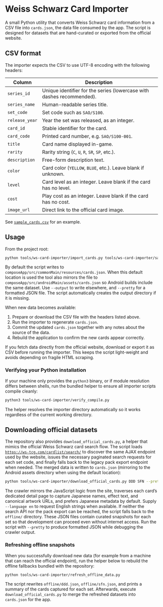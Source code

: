# Weiss Schwarz Card Importer

A small Python utility that converts Weiss Schwarz card information from a CSV file into
`cards.json`, the data file consumed by the app. The script is designed for datasets that are
hand-curated or exported from the official website.

## CSV format

The importer expects the CSV to use UTF-8 encoding with the following headers:

| Column         | Description |
| -------------- | ----------- |
| `series_id`    | Unique identifier for the series (lowercase with dashes recommended). |
| `series_name`  | Human-readable series title. |
| `set_code`     | Set code such as `SAO/S100`. |
| `release_year` | Year the set was released, as an integer. |
| `card_id`      | Stable identifier for the card. |
| `card_code`    | Printed card number, e.g. `SAO/S100-001`. |
| `title`        | Card name displayed in-game. |
| `rarity`       | Rarity string (`C`, `U`, `R`, `SR`, `SP`, etc.). |
| `description`  | Free-form description text. |
| `color`        | Card color (`YELLOW`, `BLUE`, etc.). Leave blank if unknown. |
| `level`        | Card level as an integer. Leave blank if the card has no level. |
| `cost`         | Play cost as an integer. Leave blank if the card has no cost. |
| `image_url`    | Direct link to the official card image. |

See [`sample_cards.csv`](./sample_cards.csv) for an example.

## Usage

From the project root:

```bash
python tools/ws-card-importer/import_cards.py tools/ws-card-importer/sample_cards.csv
```

By default the script writes to `composeApp/src/commonMain/resources/cards.json`. When this default
location is used the tool also mirrors the file to `composeApp/src/androidMain/assets/cards.json`
so Android builds include the same dataset. Use `--output` to write elsewhere, and `--pretty` for a
formatted JSON file. The script automatically creates the output directory if it is missing.

When new data becomes available:

1. Prepare or download the CSV file with the headers listed above.
2. Run the importer to regenerate `cards.json`.
3. Commit the updated `cards.json` together with any notes about the source of the data.
4. Rebuild the application to confirm the new cards appear correctly.

If you fetch data directly from the official website, download or export it as CSV before running
the importer. This keeps the script light-weight and avoids depending on fragile HTML scraping.

### Verifying your Python installation

If your machine only provides the `python3` binary, or if module resolution differs between shells,
run the bundled helper to ensure all importer scripts compile cleanly:

```bash
python3 tools/ws-card-importer/verify_compile.py
```

The helper resolves the importer directory automatically so it works regardless of the current
working directory.

## Downloading official datasets

The repository also provides `download_official_cards.py`, a helper that mimics the
official Weiss Schwarz card search flow. The script loads
[`https://ws-tcg.com/cardlist/search/`](https://ws-tcg.com/cardlist/search/) to discover the
same AJAX endpoint used by the website, issues the necessary paginated search requests for
each set code, and finally falls back to the legacy pack export endpoint when needed. The
merged data is written to `cards.json` (mirroring to the Android assets directory when
using the default location):

```bash
python tools/ws-card-importer/download_official_cards.py DDD SFN --pretty
```

The crawler mirrors the JavaScript logic from the site, traverses each card’s dedicated
detail page to capture Japanese names, effect text, and canonical artwork URLs, and prefers
Japanese metadata by default. Supply `--language en` to request English strings when
available. If neither the search API nor the pack export can be reached, the script falls
back to the `offline/` directory. These JSON files contain curated snapshots for each set so
that development can proceed even without internet access. Run the script with `--pretty`
to produce formatted JSON while debugging the crawler output.

### Refreshing offline snapshots

When you successfully download new data (for example from a machine that can reach the
official endpoint), run the helper below to rebuild the offline fallbacks bundled with
the repository:

```bash
python tools/ws-card-importer/refresh_offline_data.py
```

The script rewrites `offline/ddd.json`, `offline/sfn.json`, and prints a summary of the
cards captured for each set. Afterwards, execute `download_official_cards.py` to merge
the refreshed datasets into `cards.json` for the app.
